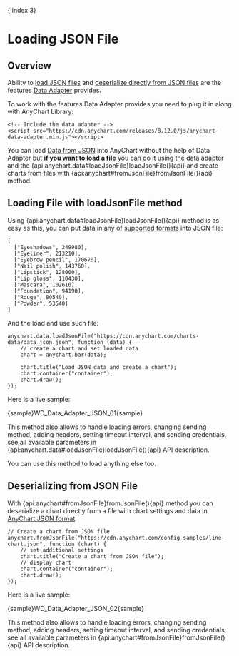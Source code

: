 {:index 3}
# Loading JSON File

## Overview

Ability to [load JSON files](#loading_file_with_loadjsonfile_method) and [deserialize directly from JSON files](#deserializing_from_json_file) are the features [Data Adapter](Overview) provides.

To work with the features Data Adapter provides you need to plug it in along with AnyChart Library:

```
<!-- Include the data adapter -->
<script src="https://cdn.anychart.com/releases/8.12.0/js/anychart-data-adapter.min.js"></script>
```

You can load [Data from JSON](../Data_From_JSON) into AnyChart without the help of Data Adapter but **if you want to load a file** you can do it using the data adapter and the {api:anychart.data#loadJsonFile}loadJsonFile(){api} and create charts from files with {api:anychart#fromJsonFile}fromJsonFile(){api} method.

## Loading File with loadJsonFile method

Using {api:anychart.data#loadJsonFile}loadJsonFile(){api} method is as easy as this, you can put data in any of [supported formats](../Supported_Data_Formats) into JSON file:

```
[
  ["Eyeshadows", 249980],
  ["Eyeliner", 213210],
  ["Eyebrow pencil", 170670],
  ["Nail polish", 143760],
  ["Lipstick", 128000],
  ["Lip gloss", 110430],
  ["Mascara", 102610],
  ["Foundation", 94190],
  ["Rouge", 80540],
  ["Powder", 53540]
]
```

And the load and use such file:

```
anychart.data.loadJsonFile("https://cdn.anychart.com/charts-data/data_json.json", function (data) {
	// create a chart and set loaded data
    chart = anychart.bar(data);

    chart.title("Load JSON data and create a chart");
    chart.container("container");
    chart.draw();
});
```

Here is a live sample:

{sample}WD\_Data\_Adapter\_JSON\_01{sample}

This method also allows to handle loading errors, changing sending method, adding headers, setting timeout interval, and sending credentials, see all available parameters in {api:anychart.data#loadJsonFile}loadJsonFile(){api} API description.

You can use this method to load anything else too.

## Deserializing from JSON File

With {api:anychart#fromJsonFile}fromJsonFile(){api} method you can deserialize a chart directly from a file with chart settings and data in [AnyChart JSON format](../Data_From_JSON):

```
// Create a chart from JSON file
anychart.fromJsonFile("https://cdn.anychart.com/config-samples/line-chart.json", function (chart) {
	// set additional settings
    chart.title("Create a chart from JSON file");
    // display chart
    chart.container("container");
    chart.draw();
});
```

Here is a live sample:

{sample}WD\_Data\_Adapter\_JSON\_02{sample}

This method also allows to handle loading errors, changing sending method, adding headers, setting timeout interval, and sending credentials, see all available parameters in {api:anychart#fromJsonFile}fromJsonFile(){api} API description.

